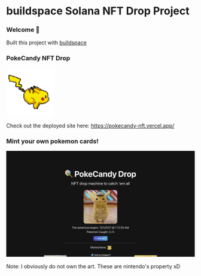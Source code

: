 # buildspace Solana NFT Drop Project

### Welcome 👋

Built this project with [buildspace](https://app.buildspace.so/projects/CO77556be5-25e9-49dd-a799-91a2fc29520e)

### PokeCandy NFT Drop

![Running Pikachu](running-pikachu.gif)

Check out the deployed site here: https://pokecandy-nft.vercel.app/

### Mint your own pokemon cards!

![Website](screenshot.png)

Note: I obviously do not own the art. These are nintendo's property xD
